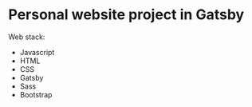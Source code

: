 # Personal website project in Gatsby

Web stack:

- Javascript
- HTML
- CSS
- Gatsby
- Sass
- Bootstrap
